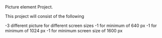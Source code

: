 Picture element Project.

This project will consist of the following

-3 different picture for different screen sizes
-1 for minimum of 640 px
-1 for minimum of 1024 px
-1 for minimum screen size of 1600 px